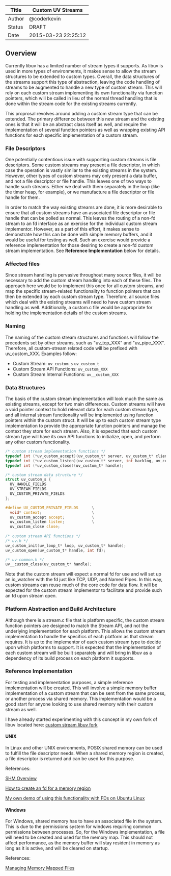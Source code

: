 | Title  | Custom UV Streams    |
|--------|----------------------|
| Author | @coderkevin          |
| Status | DRAFT                |
| Date   | 2015-03-23  22:25:12 |

## Overview

Currently libuv has a limited number of stream types it supports.  As libuv is used in more types of environments,
it makes sense to allow the stream structures to be extended to custom types.  Overall, the data structures of the
streams support this type of abstraction, leaving the code handling of streams to be augmented to handle a new type
of custom stream.  This will rely on each custom stream implementing its own functionality via function pointers,
which will be called in lieu of the normal thread handling that is done within the stream code for the existing
streams currently.

This proprosal revolves around adding a custom stream type that can be extended.  The primary difference between this new stream and the existing ones is that it will be an abstract class itself as well, and require the implementation of several function pointers as well as wrapping existing API functions for each specific implementation of a custom stream.

### File Descriptors

One potentially contentious issue with supporting custom streams is file descriptors.  Some custom streams may present a file descriptor, in which case the operation is vastly similar to the existing streams in the system.  However, other types of custom streams may only present a data buffer, and not a file descriptor or file handle.  This leaves one of two ways to handle such streams.  Either we deal with them separately in the loop (like the timer heap, for example), or we manufacture a file descriptor or file handle for them.

In order to match the way existing streams are done, it is more desirable to ensure that all custom streams have an associated file descriptor or file handle that can be polled as normal.  This leaves the routing of a non-fd stream to an fd interface as an exercise for the individual custom stream implementor.  However, as a part of this effort, it makes sense to demonstrate how this can be done with simple memory buffers, and it would be useful for testing as well.  Such an exercise would provide a reference implementation for those desiring to create a non-fd custom stream implementation.  See **Reference Implementation** below for details.

### Affected files

Since stream handling is pervasive throughout many source files, it will be necessary to add the custom stream handling into each of these files.  The approach here would be to implement this once for all custom streams, and map the specific stream-related functionality to function pointers that can then be extended by each custom stream type.  Therefore, all source files which deal with the existing streams will need to have custom stream handling as well.  Additionally, a custom.c file would be appropriate for holding the implementation details of the custom streams.

### Naming

The naming of the custom stream structures and functions will follow the precedents set by other streams, such as "uv_tcp_XXX" and "uv_pipe_XXX".  Therefore, all custom-stream related code will be prefixed with uv_custom_XXX.  Examples follow:

 * Custom Stream: ```uv_custom_s``` ```uv_custom_t```
 * Custom Stream API Functions: ```uv_custom_XXX```
 * Custom Stream Internal Functions: ```uv__custom_XXX```

### Data Structures

The basis of the custom stream implementation will look much the same as existing streams, except for two main differences.  Custom streams will have a void pointer context to hold relevant data for each custom stream type, and all internal stream functionality will be implemented using function pointers within the custom struct.  It will be up to each custom stream type implementation to provide the appropriate function pointers and manage the context they store for each stream.  Also, it is expected that each custom stream type will have its own API functions to initialize, open, and perform any other custom functionality.

``` C
/* custom stream implementation functions */
typedef int (*uv_custom_accept)(uv_custom_t* server, uv_custom_t* client);
typedef int (*uv_custom_listen)(uv_custom_t* server, int backlog, uv_connection_cb cb);
typedef int (*uv_custom_close)(uv_custom_t* handle);

/* custom stream data structure */
struct uv_custom_s {
  UV_HANDLE_FIELDS
  UV_STREAM_FIELDS
  UV_CUSTOM_PRIVATE_FIELDS
};

#define UV_CUSTOM_PRIVATE_FIELDS      \
  void* context;                      \
  uv_custom_accept accept;            \
  uv_custom_listen listen;            \
  uv_custom_close close;
  
/* custom stream API functions */
/* uv.h */
uv_custom_init(uv_loop_t* loop, uv_custom_t* handle);
uv_custom_open(uv_custom_t* handle, int fd);

/* uv-common.h */
uv__custom_close(uv_custom_t* handle);
```

Note that the custom stream will expect a normal fd for use and will set up an io_watcher with the fd just like TCP, UDP, and Named Pipes.  In this way, custom streams can reuse much of the core code for data flow.  It will be expected for the custom stream implementor to facilitate and provide such an fd upon stream open.

### Platform Abstraction and Build Architecture

Although there is a stream.c file that is platform specific, the custom stream function pointers are designed to match the Stream API, and not the underlying implementation for each platform.  This allows the custom stream implementation to handle the specifics of each platform as that stream requires.  It is up to the implementor of each custom stream type to decide upon which platforms to support.  It is expected that the implementation of each custom stream will be built separately and will bring in libuv as a dependency of its build process on each platform it supports.

### Reference Implementation

For testing and implementation purposes, a simple reference implementation will be created.  This will involve a simple memory buffer implementation of a custom stream that can be sent from the same process, or another process via shared memory.  This implementation would be a good start for anyone looking to use shared memory with their custom stream as well.

I have already started experimenting with this concept in my own fork of libuv located here:
[custom stream libuv fork](https://github.com/coderkevin/libuv/tree/custom-streams)

#### UNIX

In Linux and other UNIX environments, POSIX shared memory can be used to fulfill the file descriptor needs.  When a shared memory region is created, a file descriptor is returned and can be used for this purpose.

References:

[SHM Overview](http://man7.org/linux/man-pages/man7/shm_overview.7.html)

[How to create an fd for a memory region](http://stackoverflow.com/questions/12081720/in-linux-how-to-create-a-file-descriptor-for-a-memory-region)

[My own demo of using this functionality with FDs on Ubuntu Linux](https://github.com/coderkevin/testcode/commit/7c289b8ac9b5d0a064b305fc3bdac15b32443268)

#### Windows

For Windows, shared memory has to have an associated file in the system.  This is due to the permissions system for windows requiring common permissions between processes.  So, for the Windows implementation, a file will need to be created and used for the memory map.  This should not affect performance, as the memory buffer will stay resident in memory as long as it is active, and will be cleared on startup.

References:

[Managing Memory Mapped Files](https://msdn.microsoft.com/en-us/library/ms810613.aspx)
